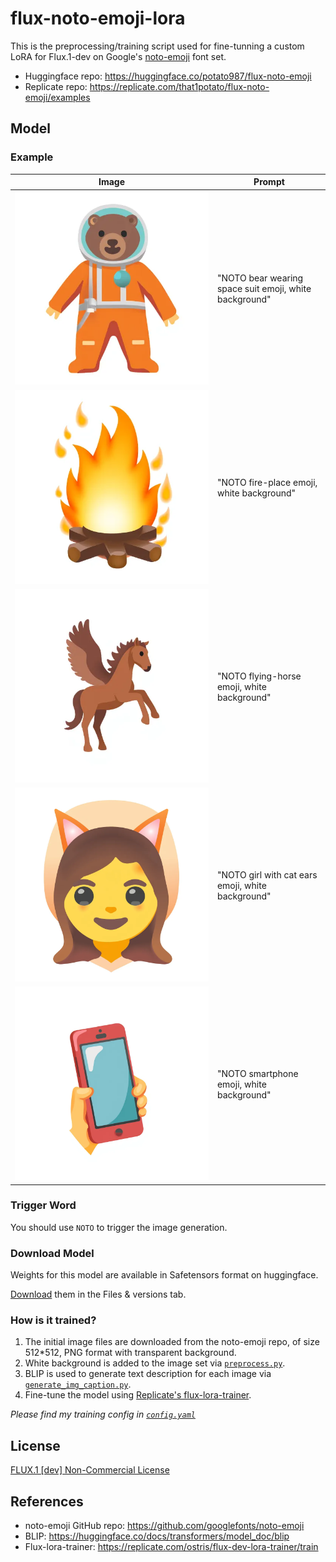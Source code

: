 # flux-noto-emoji-lora

This is the preprocessing/training script used for fine-tunning a custom LoRA for Flux.1-dev on Google's [noto-emoji](https://github.com/googlefonts/noto-emoji) font set.

-   Huggingface repo: https://huggingface.co/potato987/flux-noto-emoji
-   Replicate repo: https://replicate.com/that1potato/flux-noto-emoji/examples

## Model

### Example

<div align="center">

| Image                                                                                 | Prompt                                                 |
| ------------------------------------------------------------------------------------- | ------------------------------------------------------ |
| ![bear-wearing-space-suit-emoji](example_images\bear-wearing-space-suit-emoji-2.webp) | "NOTO bear wearing space suit emoji, white background" |
| ![fire-place-emoji](example_images\fire-place-emoji.webp)                             | "NOTO fire-place emoji, white background"              |
| ![flying-horse-emoji](example_images\flying-horse-emoji.webp)                         | "NOTO flying-horse emoji, white background"            |
| ![girl-with-cat-ears-emoji](example_images\girl-with-cat-ears-emoji.webp)             | "NOTO girl with cat ears emoji, white background"      |
| ![smartphone-emoji](example_images\smartphone-emoji.webp)                             | "NOTO smartphone emoji, white background"              |

</div>

### Trigger Word

You should use `NOTO` to trigger the image generation.

### Download Model

Weights for this model are available in Safetensors format on huggingface.

[Download](https://huggingface.co/potato987/flux-noto-emoji/tree/main) them in the Files & versions tab.

### How is it trained?

1. The initial image files are downloaded from the noto-emoji repo, of size 512\*512, PNG format with transparent background.
2. White background is added to the image set via [`preprocess.py`](preprocess.py).
3. BLIP is used to generate text description for each image via [`generate_img_caption.py`](generate_img_caption.py).
4. Fine-tune the model using [Replicate's flux-lora-trainer](https://replicate.com/ostris/flux-dev-lora-trainer/train).

_Please find my training config in [`config.yaml`](config.yaml)_

## License

[FLUX.1 [dev] Non-Commercial License](LICENSE.md)

## References

-   noto-emoji GitHub repo: https://github.com/googlefonts/noto-emoji
-   BLIP: https://huggingface.co/docs/transformers/model_doc/blip
-   Flux-lora-trainer: https://replicate.com/ostris/flux-dev-lora-trainer/train

